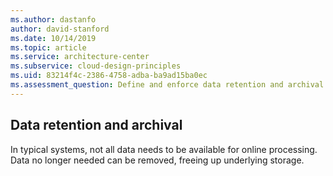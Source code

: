 ```yaml
---
ms.author: dastanfo
author: david-stanford
ms.date: 10/14/2019
ms.topic: article
ms.service: architecture-center
ms.subservice: cloud-design-principles
ms.uid: 83214f4c-2386-4758-adba-ba9ad15ba0ec
ms.assessment_question: Define and enforce data retention and archival requirements.
---
```

## Data retention and archival

In typical systems, not all data needs to be available for online processing. Data no longer needed can be removed, freeing up underlying storage.
